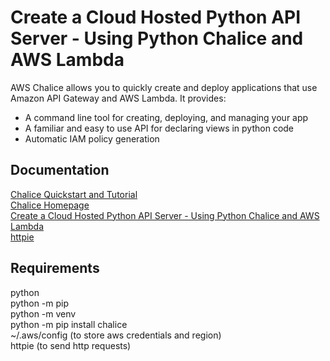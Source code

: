 # Create a Cloud Hosted Python API Server - Using Python Chalice and AWS Lambda
AWS Chalice allows you to quickly create and deploy applications that use Amazon API Gateway and AWS Lambda. It provides:

- A command line tool for creating, deploying, and managing your app
- A familiar and easy to use API for declaring views in python code
- Automatic IAM policy generation

## Documentation
[Chalice Quickstart and Tutorial](https://chalice.readthedocs.io/en/stable/quickstart.html) \
[Chalice Homepage](https://chalice.readthedocs.io/en/stable/)\
[Create a Cloud Hosted Python API Server - Using Python Chalice and AWS Lambda
](https://www.youtube.com/watch?v=r60-90Stb2o) \
[httpie](https://github.com/httpie/httpie#windows-etc)

## Requirements
python \
python -m pip \
python -m venv \
python -m pip install chalice \
~/.aws/config (to store aws credentials and region) \
httpie (to send http requests)


